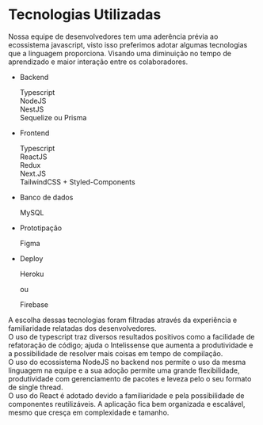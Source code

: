 # Tecnologias Utilizadas
Nossa equipe de desenvolvedores tem uma aderência prévia ao ecossistema javascript, visto isso preferimos adotar algumas tecnologias que a linguagem proporciona. Visando uma diminuição no tempo de aprendizado e maior interação entre os colaboradores.


- Backend

    Typescript <br>
    NodeJS <br>
    NestJS <br>
    Sequelize ou Prisma <br>

- Frontend

    Typescript <br>
    ReactJS <br>
    Redux <br>
    Next.JS <br>
    TailwindCSS + Styled-Components <br>

- Banco de dados

    MySQL <br>

- Prototipação

    Figma

- Deploy

    Heroku <br>

    ou

    Firebase <br>

A escolha dessas tecnologias foram filtradas através da experiência e familiaridade relatadas dos desenvolvedores.<br>
O uso de typescript traz diversos resultados positivos como a facilidade de refatoração de código; ajuda o Intelissense que aumenta a produtividade e a possibilidade de resolver mais coisas em tempo de compilação.<br>
O uso do ecossistema NodeJS no backend nos permite o uso da mesma linguagem na equipe e a sua adoção permite uma grande flexibilidade, produtividade com gerenciamento de pacotes e leveza pelo o seu formato de single thread. <br>
O uso do React é adotado devido a familiaridade e pela possibilidade de componentes reutilizáveis. A aplicação fica bem organizada e escalável, mesmo que cresça em complexidade e tamanho. <br>